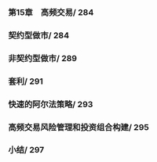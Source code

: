### 第15章　高频交易/ 284
### 契约型做市/ 284
### 非契约型做市/ 289
### 套利/ 291
### 快速的阿尔法策略/ 293
### 高频交易风险管理和投资组合构建/ 295
### 小结/ 297
